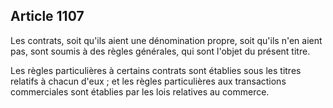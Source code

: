 Article 1107
----
Les contrats, soit qu'ils aient une dénomination propre, soit qu'ils n'en aient
pas, sont soumis à des règles générales, qui sont l'objet du présent titre.

Les règles particulières à certains contrats sont établies sous les titres
relatifs à chacun d'eux ; et les règles particulières aux transactions
commerciales sont établies par les lois relatives au commerce.
